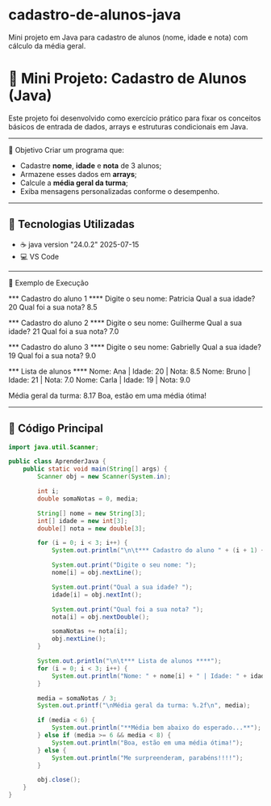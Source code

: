 # cadastro-de-alunos-java
Mini projeto em Java para cadastro de alunos (nome, idade e nota) com cálculo da média geral.

# 📘 Mini Projeto: Cadastro de Alunos (Java)

Este projeto foi desenvolvido como exercício prático para fixar os conceitos básicos de entrada de dados, arrays e estruturas condicionais em Java.

---

  🎯 Objetivo
Criar um programa que:
- Cadastre **nome**, **idade** e **nota** de 3 alunos;
- Armazene esses dados em **arrays**;
- Calcule a **média geral da turma**;
- Exiba mensagens personalizadas conforme o desempenho.

---

## 🧠 Tecnologias Utilizadas
- ☕ java version "24.0.2" 2025-07-15
- 💻 VS Code

---

 🧮 Exemplo de Execução

*** Cadastro do aluno 1 ****
Digite o seu nome: Patricia
Qual a sua idade? 20
Qual foi a sua nota? 8.5

*** Cadastro do aluno 2 ****
Digite o seu nome: Guilherme
Qual a sua idade? 21
Qual foi a sua nota? 7.0

*** Cadastro do aluno 3 ****
Digite o seu nome: Gabrielly
Qual a sua idade? 19
Qual foi a sua nota? 9.0

*** Lista de alunos ****
Nome: Ana | Idade: 20 | Nota: 8.5
Nome: Bruno | Idade: 21 | Nota: 7.0
Nome: Carla | Idade: 19 | Nota: 9.0

Média geral da turma: 8.17
Boa, estão em uma média ótima!


---

## 🧾 Código Principal

```java
import java.util.Scanner;

public class AprenderJava {
    public static void main(String[] args) {
        Scanner obj = new Scanner(System.in);

        int i;
        double somaNotas = 0, media;

        String[] nome = new String[3];
        int[] idade = new int[3];
        double[] nota = new double[3];

        for (i = 0; i < 3; i++) {
            System.out.println("\n\t*** Cadastro do aluno " + (i + 1) + " ****");

            System.out.print("Digite o seu nome: ");
            nome[i] = obj.nextLine();

            System.out.print("Qual a sua idade? ");
            idade[i] = obj.nextInt();

            System.out.print("Qual foi a sua nota? ");
            nota[i] = obj.nextDouble();

            somaNotas += nota[i];
            obj.nextLine();
        }

        System.out.println("\n\t*** Lista de alunos ****");
        for (i = 0; i < 3; i++) {
            System.out.println("Nome: " + nome[i] + " | Idade: " + idade[i] + " | Nota: " + nota[i]);
        }

        media = somaNotas / 3;
        System.out.printf("\nMédia geral da turma: %.2f\n", media);

        if (media < 6) {
            System.out.println("**Média bem abaixo do esperado...**");
        } else if (media >= 6 && media < 8) {
            System.out.println("Boa, estão em uma média ótima!");
        } else {
            System.out.println("Me surpreenderam, parabéns!!!!");
        }

        obj.close();
    }
}

